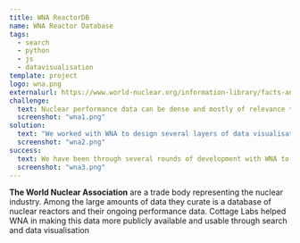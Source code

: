 ```yaml
---
title: WNA ReactorDB
name: WNA Reactor Database
tags:
  - search
  - python
  - js
  - datavisualisation
template: project
logo: wna.png
externalurl: https://www.world-nuclear.org/information-library/facts-and-figures/reactor-database.aspx
challenge:
  text: Nuclear performance data can be dense and mostly of relevance to experts.  Nonetheless, WNA has a remit to communicate with the public about activities in the nuclear industry.  As such, they wanted to find a way to make their reactor and performance data available and understandable for members of the public, as well as journalists and science communicators, as well as for industry professionals.
  screenshot: "wna1.png"
solution:
  text: "We worked with WNA to design several layers of data visualisation and reporting which would satisfy their three key user classes: the public, journalists, and industry professionals.  We designed a data management pipeline which allowed them to continue to manage their reactor and performance data in spreadsheets, and to periodically publish it to visualisations embedded in their commercial CMS.  This included a standard search interface, as well as potted reports for individual reactors, entire countries, and arbitrary data selected from search.  We also provided a visualisation generator, that would allow WNA administrators to define the parameters of a visualisation, and then embed a code snippet anywhere in their website which would then present live, interactive data in context."
  screenshot: "wna2.png"
success:
  text: We have been through several rounds of development with WNA to further extend and enhance the visualisations.  The system continues to provide relevant and up-to-date data to all the end user stakeholders.
  screenshot: "wna3.png"
---
```


**The World Nuclear Association** are a trade body representing the nuclear industry.  Among the large amounts of data they curate is a database of nuclear reactors and their ongoing performance data.  Cottage Labs helped WNA in making this data more publicly available and usable through search and data visualisation